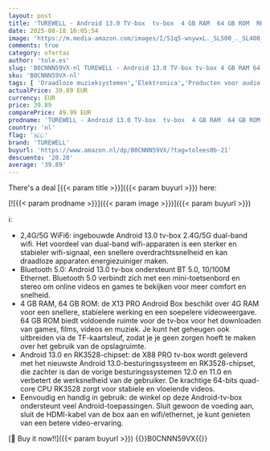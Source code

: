```yaml
---
layout: post
title: 'TUREWELL - Android 13.0 TV-box  tv-box  4 GB RAM  64 GB ROM  RK3528  Quad-Core  64 bits  Cortex-A53  ondersteuning 2 4/5 0 GHz  WiFi6  BT5.0  HD  8K  10/100 m  Ethernet  HDMI 2.0  Android TV-box'
date: 2025-08-18 16:05:54
image: 'https://m.media-amazon.com/images/I/51q5-wnywxL._SL500_._SL400_.jpg'
comments: true
category: ofertas
author: 'tole.es'
slug: 'B0CNNN59VX-nl TUREWELL - Android 13.0 TV-box tv-box 4 GB RAM 64 GB ROM...'
sku: 'B0CNNN59VX-nl'
tags: [ 'Draadloze muzieksystemen','Elektronica','Producten voor audio & home cinema','Streaming-mediaspelers','turewell','🇳🇱', ]
actualPrice: 39.89 EUR
currency: EUR
price: 39.89
comparePrice: 49.99 EUR
prodname: 'TUREWELL - Android 13.0 TV-box  tv-box  4 GB RAM  64 GB ROM  RK3528  Quad-Core  64 bits  Cortex-A53  ondersteuning 2 4/5 0 GHz  WiFi6  BT5.0  HD  8K  10/100 m  Ethernet  HDMI 2.0  Android TV-box'
country: 'nl'
flag: '🇳🇱'
brand: 'TUREWELL'
buyurl: 'https://www.amazon.nl/dp/B0CNNN59VX/?tag=tolees0b-21'
descuento: '20.20'
average: '39.89'
---
```


There's a deal [{{< param title >}}]({{< param buyurl >}})  here:

[![{{< param prodname >}}]({{< param image >}})]({{< param buyurl >}})

ℹ️:

- 2,4G/5G WiFi6: ingebouwde Android 13.0 tv-box 2.4G/5G dual-band wifi. Het voordeel van dual-band wifi-apparaten is een sterker en stabieler wifi-signaal, een snellere overdrachtssnelheid en kan draadloze apparaten energiezuiniger maken.
- Bluetooth 5.0: Android 13.0 tv-box ondersteunt BT 5.0, 10/100M Ethernet. Bluetooth 5.0 verbindt zich met een mini-toetsenbord en stereo om online videos en games te bekijken voor meer comfort en snelheid.
- 4 GB RAM, 64 GB ROM: de X13 PRO Android Box beschikt over 4G RAM voor een snellere, stabielere werking en een soepelere videoweergave. 64 GB ROM biedt voldoende ruimte voor de tv-box voor het downloaden van games, films, videos en muziek. Je kunt het geheugen ook uitbreiden via de TF-kaartsleuf, zodat je je geen zorgen hoeft te maken over het gebruik van de opslagruimte.
- Android 13.0 en RK3528-chipset: de X88 PRO tv-box wordt geleverd met het nieuwste Android 13.0-besturingssysteem en RK3528-chipset, die zachter is dan de vorige besturingssystemen 12.0 en 11.0 en verbetert de werksnelheid van de gebruiker. De krachtige 64-bits quad-core CPU RK3528 zorgt voor stabiele en vloeiende videos.
- Eenvoudig en handig in gebruik: de winkel op deze Android-tv-box ondersteunt veel Android-toepassingen. Sluit gewoon de voeding aan, sluit de HDMI-kabel van de box aan en wifi/ethernet, je kunt genieten van een betere video-ervaring.

[🛒 Buy it now!!]({{< param buyurl >}})
{{<world>}}B0CNNN59VX{{</world>}}
